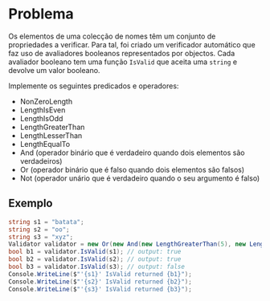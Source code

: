 ﻿# Problema

Os elementos de uma colecção de nomes têm um conjunto de propriedades a verificar. Para tal, foi criado um verificador automático que faz uso de avaliadores booleanos representados por objectos. Cada avaliador booleano tem uma função `IsValid` que aceita uma `string` e devolve um valor booleano.

Implemente os seguintes predicados e operadores:

- NonZeroLength
- LengthIsEven
- LengthIsOdd
- LengthGreaterThan
- LengthLesserThan
- LengthEqualTo
- And (operador binário que é verdadeiro quando dois elementos são verdadeiros)
- Or (operador binário que é falso quando dois elementos são falsos)
- Not (operador unário que é verdadeiro quando o seu argumento é falso)

## Exemplo

```c#
string s1 = "batata";
string s2 = "oo";
string s3 = "xyz";
Validator validator = new Or(new And(new LengthGreaterThan(5), new LengthLesserThan(8)), new LengthEqualTo(2));
bool b1 = validator.IsValid(s1); // output: true
bool b2 = validator.IsValid(s2); // output: true
bool b3 = validator.IsValid(s3); // output: false
Console.WriteLine($"'{s1}' IsValid returned {b1}");
Console.WriteLine($"'{s2}' IsValid returned {b2}");
Console.WriteLine($"'{s3}' IsValid returned {b3}");
```
